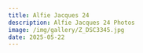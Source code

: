 ```yaml
---
title: Alfie Jacques 24
description: Alfie Jacques 24 Photos
image: /img/gallery/Z_DSC3345.jpg
date: 2025-05-22
---
```


